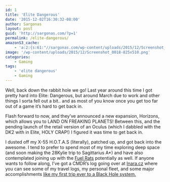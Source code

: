 ```yaml
---
id: 1
title: 'Elite Dangerous'
date: '2015-12-02T16:30:32-08:00'
author: Sargonas
layout: post
guid: 'http://sargonas.com/?p=1'
permalink: /elite-dangerous/
amazonS3_cache:
    - 'a:2:{s:61:"//sargonas.com/wp-content/uploads/2015/12/Screenshot_0018.png";a:2:{s:2:"id";s:3:"198";s:11:"source_type";s:13:"media-library";}s:101:"//sargonas-net.s3.us-west-2.amazonaws.com/sargonas.com/wp-content/uploads/2015/12/Screenshot_0018.png";a:2:{s:2:"id";s:3:"198";s:11:"source_type";s:13:"media-library";}}'
image: '/wp-content/uploads/2015/12/Screenshot_0018-825x510.png'
categories:
    - Gaming
tags:
    - 'elite dangerous'
    - Gaming
---
```


[  ](/wp-content/uploads/2015/12/Screenshot_0018.png)Well, back down the rabbit hole we go! Last year around this time I got pretty hard into Elite: Dangerous, but around March due to work and other things I sorta fell out a bit.. and as most of you know once you get too far out of a game it’s hard to get back in.

Flash forward to now, and they’ve announced a new expansion, Horizons, which allows you to LAND ON FREAKING PLANETS! Between this, and the pending launch of the retail version of an Oculus (which I dabbled with the DK2 with in Elite, HOLY CRAP!) I figured it was time to get back in.

I dusted off my X-55 H.O.T.A.S (literally), patched up, and got back into the awesome. I tend to prefer to spend most of my time exploring deep space (and soon making the 28Kylie trip to Sagittarius A\*) and have also contemplated joining up with the [Fuel Rats](http://fuelrats.org) potentially as well. If anyone wants to follow along, I’ve got a CMDR’s log going over at [Inara.cz](http://inara.cz/cmdr/11104) where you can see some of my travel logs, my personal fleet, and some major accomplishments [like my first trip ever to a Black Hole system.](http://inara.cz/cmdr-logbook/11104/3938)